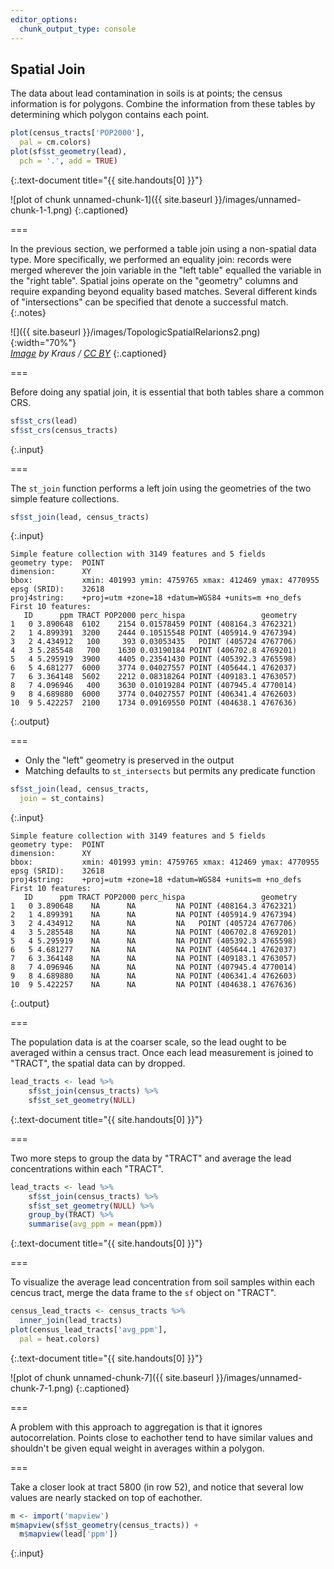 ```yaml
---
editor_options: 
  chunk_output_type: console
---
```


## Spatial Join

The data about lead contamination in soils is at points; the census information
is for polygons. Combine the information from these tables by determining which
polygon contains each point.


~~~r
plot(census_tracts['POP2000'],
  pal = cm.colors)
plot(sf$st_geometry(lead),
  pch = '.', add = TRUE)
~~~
{:.text-document title="{{ site.handouts[0] }}"}

![plot of chunk unnamed-chunk-1]({{ site.baseurl }}/images/unnamed-chunk-1-1.png)
{:.captioned}

===

In the previous section, we performed a table join using a non-spatial
data type. More specifically, we performed an equality join: records were merged
wherever the join variable in the "left table" equalled the variable in the
"right table". Spatial joins operate on the "geometry" columns and require
expanding beyond equality based matches. Several different kinds of "intersections" can be specified that denote a successful match.
{:.notes}

![]({{ site.baseurl }}/images/TopologicSpatialRelarions2.png){:width="70%"}  
*[Image][geometry-predicates] by Kraus / [CC BY]*
{:.captioned}

===

Before doing any spatial join, it is essential that both tables share a common
CRS.


~~~r
sf$st_crs(lead)
sf$st_crs(census_tracts)
~~~
{:.input}

===

The `st_join` function performs a left join using the geometries of the two
simple feature collections.


~~~r
sf$st_join(lead, census_tracts)
~~~
{:.input}
~~~
Simple feature collection with 3149 features and 5 fields
geometry type:  POINT
dimension:      XY
bbox:           xmin: 401993 ymin: 4759765 xmax: 412469 ymax: 4770955
epsg (SRID):    32618
proj4string:    +proj=utm +zone=18 +datum=WGS84 +units=m +no_defs
First 10 features:
   ID      ppm TRACT POP2000 perc_hispa                 geometry
1   0 3.890648  6102    2154 0.01578459 POINT (408164.3 4762321)
2   1 4.899391  3200    2444 0.10515548 POINT (405914.9 4767394)
3   2 4.434912   100     393 0.03053435   POINT (405724 4767706)
4   3 5.285548   700    1630 0.03190184 POINT (406702.8 4769201)
5   4 5.295919  3900    4405 0.23541430 POINT (405392.3 4765598)
6   5 4.681277  6000    3774 0.04027557 POINT (405644.1 4762037)
7   6 3.364148  5602    2212 0.08318264 POINT (409183.1 4763057)
8   7 4.096946   400    3630 0.01019284 POINT (407945.4 4770014)
9   8 4.689880  6000    3774 0.04027557 POINT (406341.4 4762603)
10  9 5.422257  2100    1734 0.09169550 POINT (404638.1 4767636)
~~~
{:.output}

===

- Only the "left" geometry is preserved in the output
- Matching defaults to `st_intersects` but permits any predicate function


~~~r
sf$st_join(lead, census_tracts,
  join = st_contains)
~~~
{:.input}
~~~
Simple feature collection with 3149 features and 5 fields
geometry type:  POINT
dimension:      XY
bbox:           xmin: 401993 ymin: 4759765 xmax: 412469 ymax: 4770955
epsg (SRID):    32618
proj4string:    +proj=utm +zone=18 +datum=WGS84 +units=m +no_defs
First 10 features:
   ID      ppm TRACT POP2000 perc_hispa                 geometry
1   0 3.890648    NA      NA         NA POINT (408164.3 4762321)
2   1 4.899391    NA      NA         NA POINT (405914.9 4767394)
3   2 4.434912    NA      NA         NA   POINT (405724 4767706)
4   3 5.285548    NA      NA         NA POINT (406702.8 4769201)
5   4 5.295919    NA      NA         NA POINT (405392.3 4765598)
6   5 4.681277    NA      NA         NA POINT (405644.1 4762037)
7   6 3.364148    NA      NA         NA POINT (409183.1 4763057)
8   7 4.096946    NA      NA         NA POINT (407945.4 4770014)
9   8 4.689880    NA      NA         NA POINT (406341.4 4762603)
10  9 5.422257    NA      NA         NA POINT (404638.1 4767636)
~~~
{:.output}

===

The population data is at the coarser scale, so the lead ought to be averaged
within a census tract. Once each lead measurement is joined to "TRACT", the
spatial data can by dropped.


~~~r
lead_tracts <- lead %>%
    sf$st_join(census_tracts) %>%
    sf$st_set_geometry(NULL)
~~~
{:.text-document title="{{ site.handouts[0] }}"}

===

Two more steps to group the data by "TRACT" and average the lead concentrations within each "TRACT".


~~~r
lead_tracts <- lead %>%
    sf$st_join(census_tracts) %>%
    sf$st_set_geometry(NULL) %>%
    group_by(TRACT) %>%
    summarise(avg_ppm = mean(ppm))
~~~
{:.text-document title="{{ site.handouts[0] }}"}

===

To visualize the average lead concentration from soil samples within each cencus tract, merge the data frame to the `sf` object on "TRACT".


~~~r
census_lead_tracts <- census_tracts %>%
  inner_join(lead_tracts)
plot(census_lead_tracts['avg_ppm'],
  pal = heat.colors)
~~~
{:.text-document title="{{ site.handouts[0] }}"}

![plot of chunk unnamed-chunk-7]({{ site.baseurl }}/images/unnamed-chunk-7-1.png)
{:.captioned}

===

A problem with this approach to aggregation is that it ignores autocorrelation. Points close to eachother tend to have similar values and shouldn't be given equal weight in averages within a polygon.

===

Take a closer look at tract 5800 (in row 52), and notice that several low values are nearly
stacked on top of eachother.


~~~r
m <- import('mapview')
m$mapview(sf$st_geometry(census_tracts)) +
  m$mapview(lead['ppm'])
~~~
{:.input}

[geometry-predicates]: https://en.wikipedia.org/wiki/DE-9IM
[CC BY]: https://creativecommons.org/licenses/by-sa/3.0/
